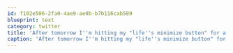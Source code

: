```yaml
---
id: f102e506-2fa0-4ae9-ae0b-b7b116cab589
blueprint: text
category: twitter
title: 'After tomorrow I''m hitting my "life''s minimize button" for a few days! :)'
caption: 'After tomorrow I''m hitting my "life''s minimize button" for a few days! :)'
---
```

